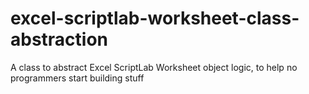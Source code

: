 # excel-scriptlab-worksheet-class-abstraction
A class to abstract Excel ScriptLab Worksheet object logic, to help no programmers start building stuff
